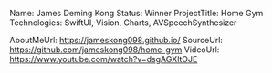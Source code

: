 Name: James Deming Kong
Status: Winner
ProjectTitle: Home Gym
Technologies: SwiftUI, Vision, Charts, AVSpeechSynthesizer

AboutMeUrl: https://jameskong098.github.io/
SourceUrl: https://github.com/jameskong098/home-gym
VideoUrl: https://www.youtube.com/watch?v=dsgAGXltOJE

<!---
EXAMPLE
Name<required>: John Appleseed
Status<required>: Submitted <or> Winner <or> Distinguished <or> Rejected
ProjectTitle: The Accessibility Rose
Technologies<4 maximum>: SwiftUI, RealityKit, CoreGraphic 

AboutMeUrl: https://linkedin.com/in/johnappleseed <
SourceUrl: https://github.com/johnappleseed/wwdc2025
VideoUrl: https://youtu.be/ABCDE123456

Please note that only Name and Status are mandatory fields. The other fields are optional.
-->

